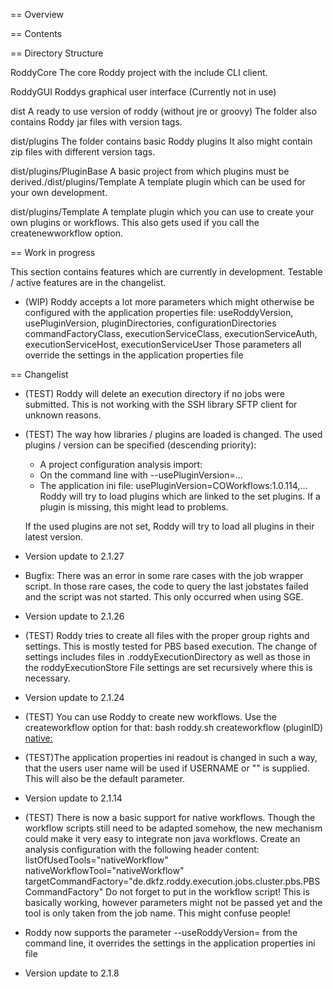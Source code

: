 == Overview



== Contents



== Directory Structure

RoddyCore   The core Roddy project with the include CLI client.

RoddyGUI    Roddys graphical user interface (Currently not in use)

dist 	    A ready to use version of roddy (without jre or groovy)
            The folder also contains Roddy jar files with version tags.

dist/plugins
            The folder contains basic Roddy plugins
            It also might contain zip files with different version tags.

dist/plugins/PluginBase
	        A basic project from which plugins must be derived./dist/plugins/Template
	        A template plugin which can be used for your own development.

dist/plugins/Template
	        A template plugin which you can use to create your own plugins or workflows.
	        This also gets used if you call the createnewworkflow option.

== Work in progress

This section contains features which are currently in development. Testable / active features
are in the changelist.

- (WIP) Roddy accepts a lot more parameters which might otherwise be configured with the
  application properties file:
    useRoddyVersion, usePluginVersion,
    pluginDirectories, configurationDirectories
    commandFactoryClass,
    executionServiceClass, executionServiceAuth, executionServiceHost, executionServiceUser
  Those parameters all override the settings in the application properties file

== Changelist

- (TEST) Roddy will delete an execution directory if no jobs were submitted. This is not working
  with the SSH library SFTP client for unknown reasons.

- (TEST) The way how libraries / plugins are loaded is changed. The used plugins / version can
  be specified (descending priority):
  - A project configuration analysis import:
    <analysis id='snvCalling' configuration='snvCallingAnalysis' useplugin="COWorkflows:1.0.114,..."/>
  - On the command line with --usePluginVersion=...
  - The application ini file: usePluginVersion=COWorkflows:1.0.114,...
  Roddy will try to load plugins which are linked to the set plugins. If a plugin is missing, this
  might lead to problems.

  If the used plugins are not set, Roddy will try to load all plugins in
  their latest version.

* Version update to 2.1.27

- Bugfix: There was an error in some rare cases with the job wrapper script. In those rare
  cases, the code to query the last jobstates failed and the script was not started. This only
  occurred when using SGE. 

* Version update to 2.1.26

- (TEST) Roddy tries to create all files with the proper group rights and settings. This
  is mostly tested for PBS based execution. The change of settings includes files in
  .roddyExecutionDirectory as well as those in the roddyExecutionStore
  File settings are set recursively where this is necessary.

* Version update to 2.1.24

- (TEST) You can use Roddy to create new workflows. Use the createworkflow option for that:
  bash roddy.sh createworkflow (pluginID) [native:](workflowID)

- (TEST)The application properties ini readout is changed in such a way, that the users user
  name will be used if USERNAME or "" is supplied. This will also be the default parameter.

* Version update to 2.1.14

- (TEST) There is now a basic support for native workflows. Though the workflow scripts still
  need to be adapted somehow, the new mechanism could make it very easy to integrate
  non java workflows.
  Create an analysis configuration with the following header content:
    listOfUsedTools="nativeWorkflow"
    nativeWorkflowTool="nativeWorkflow"
    targetCommandFactory="de.dkfz.roddy.execution.jobs.cluster.pbs.PBSCommandFactory"
  Do not forget to put in the workflow script!
  This is basically working, however parameters might not be passed yet and the tool is only taken
  from the job name. This might confuse people!

- Roddy now supports the parameter --useRoddyVersion= from the command line, it overrides
  the settings in the application properties ini file

* Version update to 2.1.8